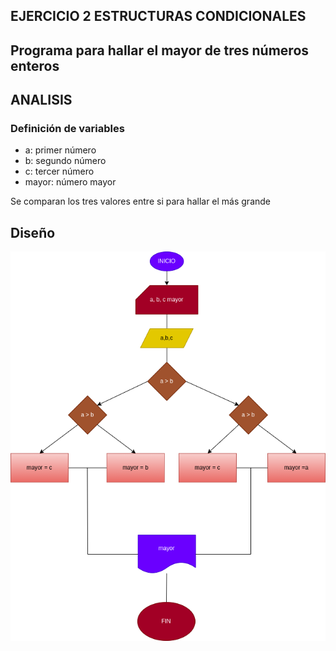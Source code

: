 ## EJERCICIO 2 ESTRUCTURAS CONDICIONALES 

## Programa para hallar el mayor de tres números enteros 

## ANALISIS

### Definición de variables

* a: primer número 
* b: segundo número 
* c: tercer número 
* mayor: número mayor 

Se comparan los tres valores entre si para hallar el más grande 

## Diseño 

![Diagrama de flujo](diagrama.png "Diagrama de flujo")